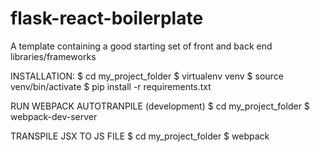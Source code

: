 # flask-react-boilerplate
A template containing a good starting set of front and back end libraries/frameworks

INSTALLATION:
    $ cd my_project_folder
    $ virtualenv venv
    $ source venv/bin/activate
    $ pip install -r requirements.txt
    
RUN WEBPACK AUTOTRANPILE (development)
    $ cd my_project_folder
    $ webpack-dev-server

TRANSPILE JSX TO JS FILE
    $ cd my_project_folder
    $ webpack